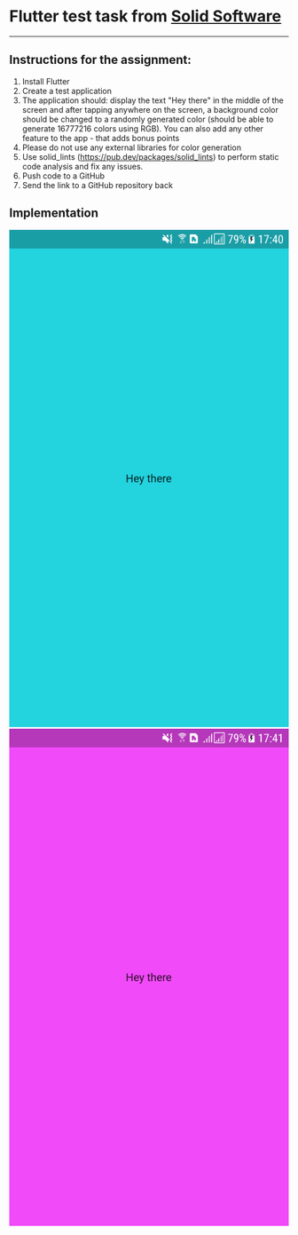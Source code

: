 # Flutter test task from [Solid Software](https://solid.software/)

***

## Instructions for the assignment:

1. Install Flutter
2. Create a test application
3. The application should: display the text "Hey there" in the middle of the screen and after tapping anywhere on the screen, a background color should be changed to a randomly generated color (should be able to generate 16777216 colors using RGB). You can also add any other feature to the app - that adds bonus points
4. Please do not use any external libraries for color generation
5. Use solid_lints (https://pub.dev/packages/solid_lints) to perform static code analysis and fix any issues.
6. Push code to a GitHub
7. Send the link to a GitHub repository back

## Implementation

![Screenshot_1](assets/images/Screenshot_20.png) 
![Screenshot_2](assets/images/Screenshot_21.png)

